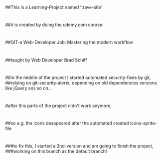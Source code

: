 ##This is a Learning-Project named 'trave-site'
#
##it is created by doing the udemy.com course:
#
##GIT-a Web-Developer Job: Mastering the modern workflow
#
##taught by Web  Developer Brad Schiff
#
##in the middle of the project I started automated security-fixes by git, 
##relying on git-security-alerts, depending on old dependencies versions like jQuery ans so on...
#
#
#after this parts of the project didn't work anymore, 
#
##so e.g. the icons desapeared after the automated created icons-sprite-file
#
#
#
#
###to fix this, I started a 2nd-version and am going to finish the project, 
###working on this branch as the default branch!